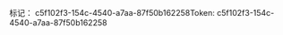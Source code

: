 <span data-ttu-id="06231-101">标记： c5f102f3-154c-4540-a7aa-87f50b162258</span><span class="sxs-lookup"><span data-stu-id="06231-101">Token: c5f102f3-154c-4540-a7aa-87f50b162258</span></span>